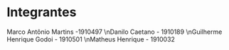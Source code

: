 # Integrantes

Marco Antônio Martins -1910497
\nDanilo Caetano - 1910189
\nGuilherme Henrique Godoi - 1910501
\nMatheus Henrique - 1910032
